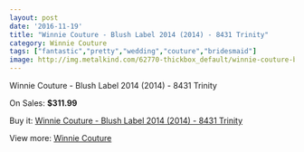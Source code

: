 ```yaml
---
layout: post
date: '2016-11-19'
title: "Winnie Couture - Blush Label 2014 (2014) - 8431 Trinity"
category: Winnie Couture
tags: ["fantastic","pretty","wedding","couture","bridesmaid"]
image: http://img.metalkind.com/62770-thickbox_default/winnie-couture-blush-label-2014-2014-8431-trinity.jpg
---
```

Winnie Couture - Blush Label 2014 (2014) - 8431 Trinity

On Sales: **$311.99**
<a href="https://www.metalkind.com/en/winnie-couture/16465-winnie-couture-blush-label-2014-2014-8431-trinity.html"><amp-img layout="responsive" width="600" height="600" src="//img.metalkind.com/62770-thickbox_default/winnie-couture-blush-label-2014-2014-8431-trinity.jpg" alt="Winnie Couture - Blush Label 2014 (2014) - 8431 Trinity 0" /></a>
<a href="https://www.metalkind.com/en/winnie-couture/16465-winnie-couture-blush-label-2014-2014-8431-trinity.html"><amp-img layout="responsive" width="600" height="600" src="//img.metalkind.com/62771-thickbox_default/winnie-couture-blush-label-2014-2014-8431-trinity.jpg" alt="Winnie Couture - Blush Label 2014 (2014) - 8431 Trinity 1" /></a>
<a href="https://www.metalkind.com/en/winnie-couture/16465-winnie-couture-blush-label-2014-2014-8431-trinity.html"><amp-img layout="responsive" width="600" height="600" src="//img.metalkind.com/62772-thickbox_default/winnie-couture-blush-label-2014-2014-8431-trinity.jpg" alt="Winnie Couture - Blush Label 2014 (2014) - 8431 Trinity 2" /></a>

Buy it: [Winnie Couture - Blush Label 2014 (2014) - 8431 Trinity](https://www.metalkind.com/en/winnie-couture/16465-winnie-couture-blush-label-2014-2014-8431-trinity.html "Winnie Couture - Blush Label 2014 (2014) - 8431 Trinity")

View more: [Winnie Couture](https://www.metalkind.com/en/203-winnie-couture "Winnie Couture")